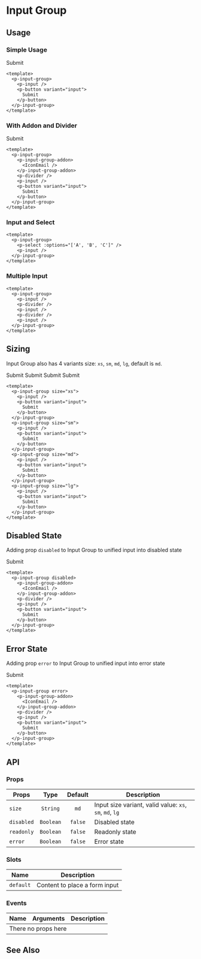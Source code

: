 <script setup>
  import pInput from '../input/Input.vue'
  import pInputGroup from './InputGroup.vue'
  import pInputGroupAddon from './InputGroupAddon.vue'
  import pButton from '../button/Button.vue'
  import pDivider from '../divider/Divider.vue'
  import pSelect from '../select/Select.vue'
  import IconEmail from '@carbon/icons-vue/lib/at/16'
  import { ref } from 'vue-demi'

  const select = ref()
</script>

# Input Group

## Usage

### Simple Usage

<preview>
  <p-input-group>
    <p-input />
    <p-button variant="input">
      Submit
    </p-button>
  </p-input-group>
</preview>

```vue
<template>
  <p-input-group>
    <p-input />
    <p-button variant="input">
      Submit
    </p-button>
  </p-input-group>
</template>
```

### With Addon and Divider

<preview>
  <p-input-group>
    <p-input-group-addon>
      <IconEmail />
    </p-input-group-addon>
    <p-divider />
    <p-input />
    <p-button variant="input">
      Submit
    </p-button>
  </p-input-group>
</preview>

```vue
<template>
  <p-input-group>
    <p-input-group-addon>
      <IconEmail />
    </p-input-group-addon>
    <p-divider />
    <p-input />
    <p-button variant="input">
      Submit
    </p-button>
  </p-input-group>
</template>
```

### Input and Select

<preview>
  <p-input-group>
    <p-select v-model="select" :options="['A', 'B', 'C']" />
    <p-input />
  </p-input-group>
</preview>

```vue
<template>
  <p-input-group>
    <p-select :options="['A', 'B', 'C']" />
    <p-input />
  </p-input-group>
</template>
```

### Multiple Input

<preview>
  <p-input-group>
    <p-input />
    <p-divider />
    <p-input />
    <p-divider />
    <p-input />
  </p-input-group>
</preview>

```vue
<template>
  <p-input-group>
    <p-input />
    <p-divider />
    <p-input />
    <p-divider />
    <p-input />
  </p-input-group>
</template>
```

## Sizing

Input Group also has 4 variants size: `xs`, `sm`, `md`, `lg`, default is `md`.

<preview class="flex-col space-y-3">
  <p-input-group size="xs">
    <p-input />
    <p-button variant="input">
      Submit
    </p-button>
  </p-input-group>
  <p-input-group size="sm">
    <p-input />
    <p-button variant="input">
      Submit
    </p-button>
  </p-input-group>
  <p-input-group size="md">
    <p-input />
    <p-button variant="input">
      Submit
    </p-button>
  </p-input-group>
  <p-input-group size="lg">
    <p-input />
    <p-button variant="input">
      Submit
    </p-button>
  </p-input-group>
</preview>

```vue
<template>
  <p-input-group size="xs">
    <p-input />
    <p-button variant="input">
      Submit
    </p-button>
  </p-input-group>
  <p-input-group size="sm">
    <p-input />
    <p-button variant="input">
      Submit
    </p-button>
  </p-input-group>
  <p-input-group size="md">
    <p-input />
    <p-button variant="input">
      Submit
    </p-button>
  </p-input-group>
  <p-input-group size="lg">
    <p-input />
    <p-button variant="input">
      Submit
    </p-button>
  </p-input-group>
</template>
```

## Disabled State

Adding prop `disabled` to Input Group to unified input into disabled state

<preview>
  <p-input-group disabled>
    <p-input-group-addon>
      <IconEmail />
    </p-input-group-addon>
    <p-divider />
    <p-input />
    <p-button variant="input">
      Submit
    </p-button>
  </p-input-group>
</preview>

```vue
<template>
  <p-input-group disabled>
    <p-input-group-addon>
      <IconEmail />
    </p-input-group-addon>
    <p-divider />
    <p-input />
    <p-button variant="input">
      Submit
    </p-button>
  </p-input-group>
</template>
```

## Error State

Adding prop `error` to Input Group to unified input into error state

<preview>
  <p-input-group error>
    <p-input-group-addon>
      <IconEmail />
    </p-input-group-addon>
    <p-divider />
    <p-input />
    <p-button variant="input">
      Submit
    </p-button>
  </p-input-group>
</preview>

```vue
<template>
  <p-input-group error>
    <p-input-group-addon>
      <IconEmail />
    </p-input-group-addon>
    <p-divider />
    <p-input />
    <p-button variant="input">
      Submit
    </p-button>
  </p-input-group>
</template>
```

## API

### Props

| Props      |   Type    | Default | Description                                             |
|------------|:---------:|:-------:|---------------------------------------------------------|
| `size`     | `String`  |  `md`   | Input size variant, valid value: `xs`, `sm`, `md`, `lg` |
| `disabled` | `Boolean` | `false` | Disabled state                                          |
| `readonly` | `Boolean` | `false` | Readonly state                                          |
| `error`    | `Boolean` | `false` | Error state                                             |

### Slots

| Name      | Description                   |
|-----------|-------------------------------|
| `default` | Content to place a form input |

### Events

<table>
  <thead>
    <tr>
      <th>Name</th>
      <th>Arguments</th>
      <th>Description</th>
    </tr>
  </thead>
  <tbody>
    <tr>
      <td colspan="3" class="text-center">There no props here</td>
    </tr>
  </tbody>
</table>

## See Also
